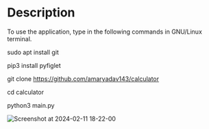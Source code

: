 # Description
To use the application, type in the following commands in GNU/Linux terminal.

sudo apt install git

pip3 install pyfiglet

git clone https://github.com/amaryadav143/calculator

cd calculator

python3 main.py




![Screenshot at 2024-02-11 18-22-00](https://github.com/amaryadav143/calculator/assets/155633119/7331ef7a-af15-425f-a5d8-8587dfd9e0a8)
